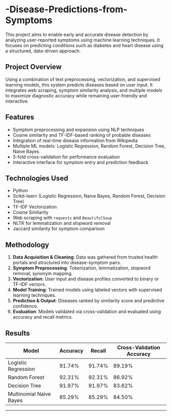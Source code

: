 # -Disease-Predictions-from-Symptoms

This project aims to enable early and accurate disease detection by analyzing user-reported symptoms using machine learning techniques. It focuses on predicting conditions such as diabetes and heart disease using a structured, data-driven approach.

## Project Overview

Using a combination of text preprocessing, vectorization, and supervised learning models, this system predicts diseases based on user input. It integrates web scraping, symptom similarity analysis, and multiple models to maximize diagnostic accuracy while remaining user-friendly and interactive.

## Features

- Symptom preprocessing and expansion using NLP techniques
- Cosine similarity and TF-IDF-based ranking of probable diseases
- Integration of real-time disease information from Wikipedia
- Multiple ML models: Logistic Regression, Random Forest, Decision Tree, Naive Bayes
- 5-fold cross-validation for performance evaluation
- Interactive interface for symptom entry and prediction feedback

## Technologies Used

- Python
- Scikit-learn (Logistic Regression, Naive Bayes, Random Forest, Decision Tree)
- TF-IDF Vectorization
- Cosine Similarity
- Web scraping with `requests` and `BeautifulSoup`
- NLTK for lemmatization and stopword removal
- Jaccard similarity for symptom comparison

## Methodology

1. **Data Acquisition & Cleaning**: Data was gathered from trusted health portals and structured into disease-symptom pairs.
2. **Symptom Preprocessing**: Tokenization, lemmatization, stopword removal, synonym mapping.
3. **Vectorization**: User input and disease profiles converted to binary or TF-IDF vectors.
4. **Model Training**: Trained models using labeled vectors with supervised learning techniques.
5. **Prediction & Output**: Diseases ranked by similarity score and predictive confidence.
6. **Evaluation**: Models validated via cross-validation and evaluated using accuracy and recall metrics.

## Results

| Model                     | Accuracy | Recall | Cross-Validation Accuracy |
|--------------------------|----------|--------|----------------------------|
| Logistic Regression       | 91.74%   | 91.74% | 89.19%                     |
| Random Forest             | 92.31%   | 92.31% | 86.92%                     |
| Decision Tree             | 91.97%   | 91.97% | 83.62%                     |
| Multinomial Naive Bayes   | 85.29%   | 85.29% | 84.50%                     |


---

